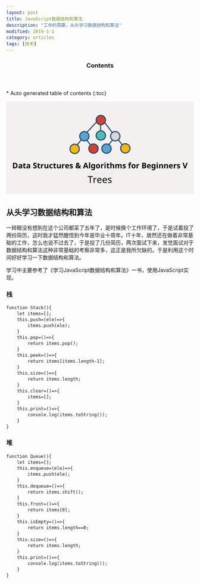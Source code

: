 ```yaml
---
layout: post
title: JavaScript数据结构和算法
description: "工作的需要，从头学习数据结构和算法"
modified: 2019-1-1
category: articles
tags: [技术]
---
```


<section id="table-of-contents" class="toc">
  <header>
    <h3>Contents</h3>
  </header>
<div id="drawer" markdown="1">
*  Auto generated table of contents
{:toc}
</div>
</section><!-- /#table-of-contents -->

![数据结构](/images/ds.jpg)

## 从头学习数据结构和算法

一转眼没有想到在这个公司都呆了五年了，是时候换个工作环境了，于是试着投了两份简历，这时我才猛然醒悟到今年是毕业十周年。IT十年，居然还在做着非常基础的工作，怎么也说不过去了，于是投了几份简历，两次面试下来，发觉面试对于数据结构和算法这种非常基础的考察非常多，这正是我所欠缺的。于是利用这个时间好好学习一下数据结构和算法。

学习中主要参考了《学习JavaScript数据结构和算法》一书，使用JavaScript实现。

### 栈
    function Stack(){
        let items=[];
        this.push=(ele)=>{
            items.push(ele);
        }
        this.pop=()=>{
            return items.pop();
        }
        this.peek=()=>{
            return items[items.length-1];
        }
        this.size=()=>{
            return items.length;
        }
        this.clear=()=>{
            items=[];
        }
        this.print=()=>{
            console.log(items.toString());
        }
    }

### 堆
    function Queue(){
        let items=[];
        this.enqueue=(ele)=>{
            items.push(ele);
        }
        this.dequeue=()=>{
            return items.shift();
        }
        this.front=()=>{
            return items[0];
        }
        this.isEmpty=()=>{
            return items.length==0;
        }
        this.size=()=>{
            return items.length;
        }
        this.print=()=>{
            console.log(items.toString());
        }
    }
